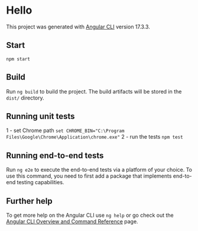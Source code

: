 # Hello

This project was generated with [Angular CLI](https://github.com/angular/angular-cli) version 17.3.3.

## Start
`npm start`

## Build

Run `ng build` to build the project. The build artifacts will be stored in the `dist/` directory.

## Running unit tests

1 - set Chrome path
`set CHROME_BIN="C:\Program Files\Google\Chrome\Application\chrome.exe"`
2 - run the tests `npm test`

## Running end-to-end tests

Run `ng e2e` to execute the end-to-end tests via a platform of your choice. To use this command, you need to first add a package that implements end-to-end testing capabilities.

## Further help

To get more help on the Angular CLI use `ng help` or go check out the [Angular CLI Overview and Command Reference](https://angular.io/cli) page.
